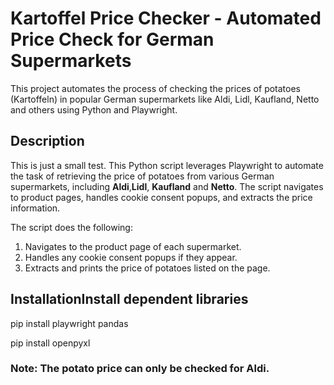 # Kartoffel Price Checker - Automated Price Check for German Supermarkets

This project automates the process of checking the prices of potatoes (Kartoffeln) in popular German supermarkets like Aldi, Lidl, Kaufland, Netto and others using Python and Playwright.

## Description
This is just a small test.
This Python script leverages Playwright to automate the task of retrieving the price of potatoes from various German supermarkets, including **Aldi**,**Lidl**, **Kaufland** and **Netto**. The script navigates to product pages, handles cookie consent popups, and extracts the price information.

The script does the following:
1. Navigates to the product page of each supermarket.
2. Handles any cookie consent popups if they appear.
3. Extracts and prints the price of potatoes listed on the page.

## InstallationInstall dependent libraries
pip install playwright pandas

pip install openpyxl

### Note: The potato price can only be checked for Aldi.
